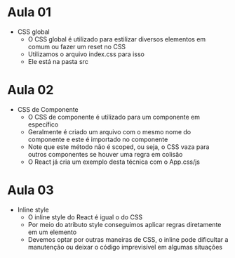# Aula 01

- CSS global
  - O CSS global é utilizado para estilizar diversos elementos em comum ou fazer um reset no CSS
  - Utilizamos o arquivo index.css para isso
  - Ele está na pasta src

# Aula 02

- CSS de Componente
  - O CSS de componente é utilizado para um componente em específico
  - Geralmente é criado um arquivo com o mesmo nome do componente e este é importado no componente
  - Note que este método não é scoped, ou seja, o CSS vaza para outros componentes se houver uma regra em colisão
  - O React já cria um exemplo desta técnica com o App.css/js

# Aula 03

- Inline style
  - O inline style do React é igual o do CSS
  - Por meio do atributo style conseguimos aplicar regras diretamente em um elemento
  - Devemos optar por outras maneiras de CSS, o inline pode dificultar a manutenção ou deixar o código imprevisível em algumas situações
